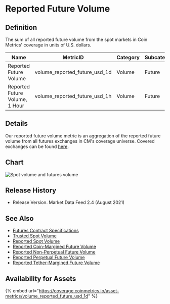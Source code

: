 # Reported Future Volume

## Definition

The sum of all reported future volume from the spot markets in Coin Metrics' coverage in units of U.S. dollars.

| Name                           | MetricID                          | Category | Subcategory | Type | Unit | Interval |
| ------------------------------ | --------------------------------- | -------- | ----------- | ---- | ---- | -------- |
| Reported Future Volume         | volume\_reported\_future\_usd\_1d | Volume   | Future      | Sum  | USD  | 1d       |
| Reported Future Volume, 1 Hour | volume\_reported\_future\_usd\_1h | Volume   | Future      | Sum  | USD  | 1h       |

## Details

Our reported future volume metric is an aggregation of the reported future volume from all futures exchanges in CM's coverage universe.  Covered exchanges can be found [here](../../exchanges/all-exchanges.md).

## Chart

![Spot volume and futures volume](../../.gitbook/assets/Coin\_Metrics\_Network\_Data\_2021-08-26T18-41.png)

## Release History

* Release Version. Market Data Feed 2.4 (August 2021)&#x20;

## See Also

* [Futures Contract Specifications](../../market-data/derivatives-contract-specifications.md)
* [Trusted Spot Volume](volume\_trusted\_spot\_usd\_1d.md)
* [Reported Spot Volume](volume\_reported\_spot\_usd\_1d.md)
* [Reported Coin-Margined Future Volume](volume\_reported\_future\_coin\_margined\_usd\_1d.md)
* [Reported Non-Perpetual Future Volume](volume\_reported\_future\_nonperpetual\_usd\_1d.md)
* [Reported Perpetual Future Volume](volume\_reported\_future\_perpetual\_usd\_1d.md)
*   [Reported Tether-Margined Future Volume](volume\_reported\_future\_tether\_margined\_usd\_1d.md)



## Availability for Assets

{% embed url="https://coverage.coinmetrics.io/asset-metrics/volume_reported_future_usd_1d" %}
